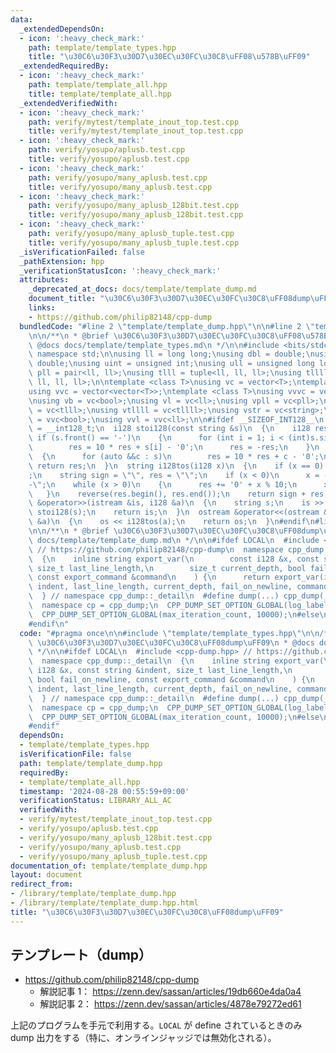 ```yaml
---
data:
  _extendedDependsOn:
  - icon: ':heavy_check_mark:'
    path: template/template_types.hpp
    title: "\u30C6\u30F3\u30D7\u30EC\u30FC\u30C8\uFF08\u578B\uFF09"
  _extendedRequiredBy:
  - icon: ':heavy_check_mark:'
    path: template/template_all.hpp
    title: template/template_all.hpp
  _extendedVerifiedWith:
  - icon: ':heavy_check_mark:'
    path: verify/mytest/template_inout_top.test.cpp
    title: verify/mytest/template_inout_top.test.cpp
  - icon: ':heavy_check_mark:'
    path: verify/yosupo/aplusb.test.cpp
    title: verify/yosupo/aplusb.test.cpp
  - icon: ':heavy_check_mark:'
    path: verify/yosupo/many_aplusb.test.cpp
    title: verify/yosupo/many_aplusb.test.cpp
  - icon: ':heavy_check_mark:'
    path: verify/yosupo/many_aplusb_128bit.test.cpp
    title: verify/yosupo/many_aplusb_128bit.test.cpp
  - icon: ':heavy_check_mark:'
    path: verify/yosupo/many_aplusb_tuple.test.cpp
    title: verify/yosupo/many_aplusb_tuple.test.cpp
  _isVerificationFailed: false
  _pathExtension: hpp
  _verificationStatusIcon: ':heavy_check_mark:'
  attributes:
    _deprecated_at_docs: docs/template/template_dump.md
    document_title: "\u30C6\u30F3\u30D7\u30EC\u30FC\u30C8\uFF08dump\uFF09"
    links:
    - https://github.com/philip82148/cpp-dump
  bundledCode: "#line 2 \"template/template_dump.hpp\"\n\n#line 2 \"template/template_types.hpp\"\
    \n\n/**\n * @brief \u30C6\u30F3\u30D7\u30EC\u30FC\u30C8\uFF08\u578B\uFF09\n *\
    \ @docs docs/template/template_types.md\n */\n\n#include <bits/stdc++.h>\nusing\
    \ namespace std;\n\nusing ll = long long;\nusing dbl = double;\nusing ld = long\
    \ double;\nusing uint = unsigned int;\nusing ull = unsigned long long;\nusing\
    \ pll = pair<ll, ll>;\nusing tlll = tuple<ll, ll, ll>;\nusing tllll = tuple<ll,\
    \ ll, ll, ll>;\n\ntemplate <class T>\nusing vc = vector<T>;\ntemplate <class T>\n\
    using vvc = vector<vector<T>>;\ntemplate <class T>\nusing vvvc = vector<vector<vector<T>>>;\n\
    \nusing vb = vc<bool>;\nusing vl = vc<ll>;\nusing vpll = vc<pll>;\nusing vtlll\
    \ = vc<tlll>;\nusing vtllll = vc<tllll>;\nusing vstr = vc<string>;\nusing vvb\
    \ = vvc<bool>;\nusing vvl = vvc<ll>;\n\n#ifdef __SIZEOF_INT128__\n  using i128\
    \ = __int128_t;\n  i128 stoi128(const string &s)\n  {\n    i128 res = 0;\n   \
    \ if (s.front() == '-')\n    {\n      for (int i = 1; i < (int)s.size(); i++)\n\
    \        res = 10 * res + s[i] - '0';\n      res = -res;\n    }\n    else\n  \
    \  {\n      for (auto &&c : s)\n        res = 10 * res + c - '0';\n    }\n   \
    \ return res;\n  }\n  string i128tos(i128 x)\n  {\n    if (x == 0) return \"0\"\
    ;\n    string sign = \"\", res = \"\";\n    if (x < 0)\n      x = -x, sign = \"\
    -\";\n    while (x > 0)\n    {\n      res += '0' + x % 10;\n      x /= 10;\n \
    \   }\n    reverse(res.begin(), res.end());\n    return sign + res;\n  }\n  istream\
    \ &operator>>(istream &is, i128 &a)\n  {\n    string s;\n    is >> s;\n    a =\
    \ stoi128(s);\n    return is;\n  }\n  ostream &operator<<(ostream &os, const i128\
    \ &a)\n  {\n    os << i128tos(a);\n    return os;\n  }\n#endif\n#line 4 \"template/template_dump.hpp\"\
    \n\n/**\n * @brief \u30C6\u30F3\u30D7\u30EC\u30FC\u30C8\uFF08dump\uFF09\n * @docs\
    \ docs/template/template_dump.md\n */\n\n#ifdef LOCAL\n  #include <cpp-dump.hpp>\
    \ // https://github.com/philip82148/cpp-dump\n  namespace cpp_dump::_detail\n\
    \  {\n    inline string export_var(\n        const i128 &x, const string &indent,\
    \ size_t last_line_length,\n        size_t current_depth, bool fail_on_newline,\
    \ const export_command &command\n    ) {\n      return export_var(i128tos(x),\
    \ indent, last_line_length, current_depth, fail_on_newline, command);\n    }\n\
    \  } // namespace cpp_dump::_detail\n  #define dump(...) cpp_dump(__VA_ARGS__)\n\
    \  namespace cp = cpp_dump;\n  CPP_DUMP_SET_OPTION_GLOBAL(log_label_func, cp::log_label::line());\n\
    \  CPP_DUMP_SET_OPTION_GLOBAL(max_iteration_count, 10000);\n#else\n  #define dump(...)\n\
    #endif\n"
  code: "#pragma once\n\n#include \"template/template_types.hpp\"\n\n/**\n * @brief\
    \ \u30C6\u30F3\u30D7\u30EC\u30FC\u30C8\uFF08dump\uFF09\n * @docs docs/template/template_dump.md\n\
    \ */\n\n#ifdef LOCAL\n  #include <cpp-dump.hpp> // https://github.com/philip82148/cpp-dump\n\
    \  namespace cpp_dump::_detail\n  {\n    inline string export_var(\n        const\
    \ i128 &x, const string &indent, size_t last_line_length,\n        size_t current_depth,\
    \ bool fail_on_newline, const export_command &command\n    ) {\n      return export_var(i128tos(x),\
    \ indent, last_line_length, current_depth, fail_on_newline, command);\n    }\n\
    \  } // namespace cpp_dump::_detail\n  #define dump(...) cpp_dump(__VA_ARGS__)\n\
    \  namespace cp = cpp_dump;\n  CPP_DUMP_SET_OPTION_GLOBAL(log_label_func, cp::log_label::line());\n\
    \  CPP_DUMP_SET_OPTION_GLOBAL(max_iteration_count, 10000);\n#else\n  #define dump(...)\n\
    #endif"
  dependsOn:
  - template/template_types.hpp
  isVerificationFile: false
  path: template/template_dump.hpp
  requiredBy:
  - template/template_all.hpp
  timestamp: '2024-08-28 00:55:59+09:00'
  verificationStatus: LIBRARY_ALL_AC
  verifiedWith:
  - verify/mytest/template_inout_top.test.cpp
  - verify/yosupo/aplusb.test.cpp
  - verify/yosupo/many_aplusb_128bit.test.cpp
  - verify/yosupo/many_aplusb.test.cpp
  - verify/yosupo/many_aplusb_tuple.test.cpp
documentation_of: template/template_dump.hpp
layout: document
redirect_from:
- /library/template/template_dump.hpp
- /library/template/template_dump.hpp.html
title: "\u30C6\u30F3\u30D7\u30EC\u30FC\u30C8\uFF08dump\uFF09"
---
```

## テンプレート（dump）

- https://github.com/philip82148/cpp-dump
  - 解説記事 1： https://zenn.dev/sassan/articles/19db660e4da0a4
  - 解説記事 2： https://zenn.dev/sassan/articles/4878e79272ed61

上記のプログラムを手元で利用する。`LOCAL` が define されているときのみ dump 出力をする（特に、オンラインジャッジでは無効化される）。